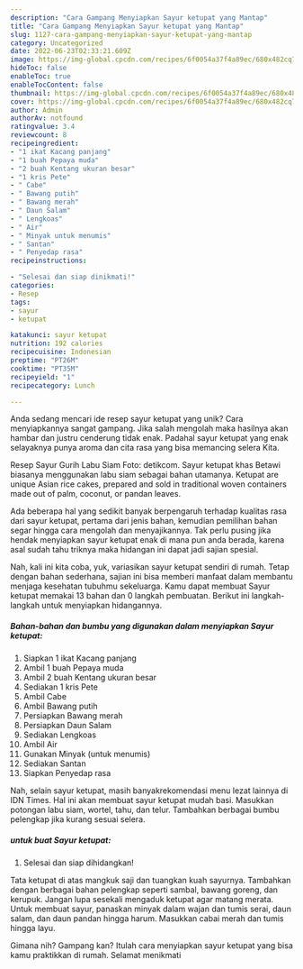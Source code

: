 ```yaml
---
description: "Cara Gampang Menyiapkan Sayur ketupat yang Mantap"
title: "Cara Gampang Menyiapkan Sayur ketupat yang Mantap"
slug: 1127-cara-gampang-menyiapkan-sayur-ketupat-yang-mantap
category: Uncategorized
date: 2022-06-23T02:33:21.609Z
image: https://img-global.cpcdn.com/recipes/6f0054a37f4a89ec/680x482cq70/sayur-ketupat-foto-resep-utama.jpg
hideToc: false
enableToc: true
enableTocContent: false
thumbnail: https://img-global.cpcdn.com/recipes/6f0054a37f4a89ec/680x482cq70/sayur-ketupat-foto-resep-utama.jpg
cover: https://img-global.cpcdn.com/recipes/6f0054a37f4a89ec/680x482cq70/sayur-ketupat-foto-resep-utama.jpg
author: Admin
authorAv: notfound
ratingvalue: 3.4
reviewcount: 8
recipeingredient:
- "1 ikat Kacang panjang"
- "1 buah Pepaya muda"
- "2 buah Kentang ukuran besar"
- "1 kris Pete"
- " Cabe"
- " Bawang putih"
- " Bawang merah"
- " Daun Salam"
- " Lengkoas"
- " Air"
- " Minyak untuk menumis"
- " Santan"
- " Penyedap rasa"
recipeinstructions:

- "Selesai dan siap dinikmati!"
categories:
- Resep
tags:
- sayur
- ketupat

katakunci: sayur ketupat 
nutrition: 192 calories
recipecuisine: Indonesian
preptime: "PT26M"
cooktime: "PT35M"
recipeyield: "1"
recipecategory: Lunch

---
```





Anda sedang mencari ide resep sayur ketupat yang unik? Cara menyiapkannya sangat gampang. Jika salah mengolah maka hasilnya akan hambar dan justru cenderung tidak enak. Padahal sayur ketupat yang enak selayaknya punya aroma dan cita rasa yang bisa memancing selera Kita.





Resep Sayur Gurih Labu Siam Foto: detikcom. Sayur ketupat khas Betawi biasanya menggunakan labu siam sebagai bahan utamanya. Ketupat are unique Asian rice cakes, prepared and sold in traditional woven containers made out of palm, coconut, or pandan leaves.

Ada beberapa hal yang sedikit banyak berpengaruh terhadap kualitas rasa dari sayur ketupat, pertama dari jenis bahan, kemudian pemilihan bahan segar hingga cara mengolah dan menyajikannya. Tak perlu pusing jika hendak menyiapkan sayur ketupat enak di mana pun anda berada, karena asal sudah tahu triknya maka hidangan ini dapat jadi sajian spesial.






Nah, kali ini kita coba, yuk, variasikan sayur ketupat sendiri di rumah. Tetap dengan bahan sederhana, sajian ini bisa memberi manfaat dalam membantu menjaga kesehatan tubuhmu sekeluarga. Kamu dapat membuat Sayur ketupat memakai 13 bahan dan 0 langkah pembuatan. Berikut ini langkah-langkah untuk menyiapkan hidangannya.

<!--inarticleads1-->

##### Bahan-bahan dan bumbu yang digunakan dalam menyiapkan Sayur ketupat:

1. Siapkan 1 ikat Kacang panjang
1. Ambil 1 buah Pepaya muda
1. Ambil 2 buah Kentang ukuran besar
1. Sediakan 1 kris Pete
1. Ambil  Cabe
1. Ambil  Bawang putih
1. Persiapkan  Bawang merah
1. Persiapkan  Daun Salam
1. Sediakan  Lengkoas
1. Ambil  Air
1. Gunakan  Minyak (untuk menumis)
1. Sediakan  Santan
1. Siapkan  Penyedap rasa


Nah, selain sayur ketupat, masih banyakrekomendasi menu lezat lainnya di IDN Times. Hal ini akan membuat sayur ketupat mudah basi. Masukkan potongan labu siam, wortel, tahu, dan telur. Tambahkan berbagai bumbu pelengkap jika kurang sesuai selera. 

<!--inarticleads2-->

#####  untuk buat Sayur ketupat:


1. Selesai dan siap dihidangkan!

Tata ketupat di atas mangkuk saji dan tuangkan kuah sayurnya. Tambahkan dengan berbagai bahan pelengkap seperti sambal, bawang goreng, dan kerupuk. Jangan lupa sesekali mengaduk ketupat agar matang merata. Untuk membuat sayur, panaskan minyak dalam wajan dan tumis serai, daun salam, dan daun pandan hingga harum. Masukkan cabai merah dan tumis hingga layu. 

Gimana nih? Gampang kan? Itulah cara menyiapkan sayur ketupat yang bisa kamu praktikkan di rumah. Selamat menikmati
